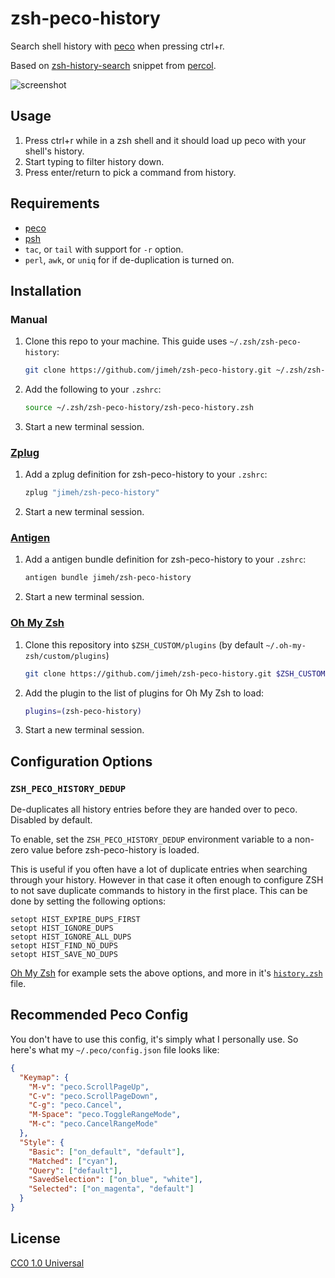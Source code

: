 # zsh-peco-history

Search shell history with [peco](https://github.com/peco/peco) when pressing
ctrl+r.

Based on [zsh-history-search](https://github.com/mooz/percol#zsh-history-search)
snippet from [percol](https://github.com/mooz/percol).

![screenshot](https://github.com/jimeh/zsh-peco-history/raw/master/screenshot.png)

## Usage

1. Press ctrl+r while in a zsh shell and it should load up peco with your
   shell's history.
2. Start typing to filter history down.
3. Press enter/return to pick a command from history.

## Requirements

- [peco](https://github.com/peco/peco)
- [psh](http://www.zsh.org/)
- `tac`, or `tail` with support for `-r` option.
- `perl`, `awk`, or `uniq` for if de-duplication is turned on.

## Installation

### Manual

1. Clone this repo to your machine. This guide uses `~/.zsh/zsh-peco-history`:

    ```sh
    git clone https://github.com/jimeh/zsh-peco-history.git ~/.zsh/zsh-peco-history
    ```

2. Add the following to your `.zshrc`:

    ```sh
    source ~/.zsh/zsh-peco-history/zsh-peco-history.zsh
    ```

3. Start a new terminal session.

### [Zplug](https://github.com/b4b4r07/zplug)

1. Add a zplug definition for zsh-peco-history to your `.zshrc`:

    ```sh
    zplug "jimeh/zsh-peco-history"
    ```

2. Start a new terminal session.

### [Antigen](https://github.com/zsh-users/antigen)

1. Add a antigen bundle definition for zsh-peco-history to your `.zshrc`:

    ```sh
    antigen bundle jimeh/zsh-peco-history
    ```

2. Start a new terminal session.

### [Oh My Zsh](https://github.com/robbyrussell/oh-my-zsh)

1. Clone this repository into `$ZSH_CUSTOM/plugins` (by default
   `~/.oh-my-zsh/custom/plugins`)

    ```sh
    git clone https://github.com/jimeh/zsh-peco-history.git $ZSH_CUSTOM/plugins/zsh-peco-history
    ```

2. Add the plugin to the list of plugins for Oh My Zsh to load:

    ```sh
    plugins=(zsh-peco-history)
    ```

3. Start a new terminal session.

## Configuration Options

### `ZSH_PECO_HISTORY_DEDUP`

De-duplicates all history entries before they are handed over to peco. Disabled
by default.

To enable, set the `ZSH_PECO_HISTORY_DEDUP` environment variable to a non-zero
value before zsh-peco-history is loaded.

This is useful if you often have a lot of duplicate entries when searching
through your history. However in that case it often enough to configure ZSH to
not save duplicate commands to history in the first place. This can be done by
setting the following options:

```
setopt HIST_EXPIRE_DUPS_FIRST
setopt HIST_IGNORE_DUPS
setopt HIST_IGNORE_ALL_DUPS
setopt HIST_FIND_NO_DUPS
setopt HIST_SAVE_NO_DUPS
```

[Oh My Zsh](https://github.com/robbyrussell/oh-my-zsh) for example sets the
above options, and more in it's
[`history.zsh`](https://github.com/mattjj/my-oh-my-zsh/blob/b1d4bab329456e9a4af49237064d9a3b6566f1b0/history.zsh)
file.

## Recommended Peco Config

You don't have to use this config, it's simply what I personally use. So here's
what my `~/.peco/config.json` file looks like:

```json
{
  "Keymap": {
    "M-v": "peco.ScrollPageUp",
    "C-v": "peco.ScrollPageDown",
    "C-g": "peco.Cancel",
    "M-Space": "peco.ToggleRangeMode",
    "M-c": "peco.CancelRangeMode"
  },
  "Style": {
    "Basic": ["on_default", "default"],
    "Matched": ["cyan"],
    "Query": ["default"],
    "SavedSelection": ["on_blue", "white"],
    "Selected": ["on_magenta", "default"]
  }
}
```

## License

[CC0 1.0 Universal](http://creativecommons.org/publicdomain/zero/1.0/)
